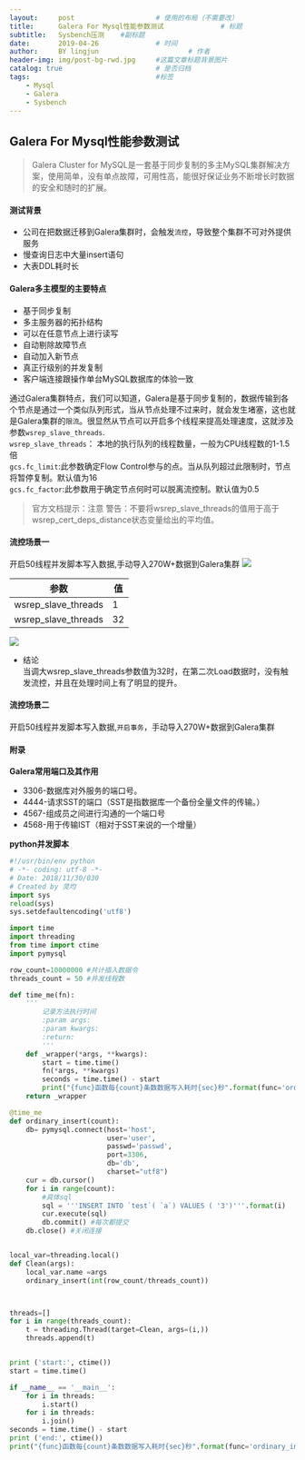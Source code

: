 ```yaml
---
layout:     post   				    # 使用的布局（不需要改）
title:      Galera For Mysql性能参数测试 				# 标题 
subtitle:   Sysbench压测    #副标题
date:       2019-04-26 				# 时间
author:     BY lingjun						# 作者
header-img: img/post-bg-rwd.jpg 	#这篇文章标题背景图片
catalog: true 						# 是否归档
tags:								#标签
    - Mysql
    - Galera
    - Sysbench
---
```


## Galera For Mysql性能参数测试

>Galera Cluster for MySQL是一套基于同步复制的多主MySQL集群解决方案，使用简单，没有单点故障，可用性高，能很好保证业务不断增长时数据的安全和随时的扩展。

#### 测试背景
- 公司在把数据迁移到Galera集群时，会触发`流控`，导致整个集群不可对外提供服务
- 慢查询日志中大量insert语句
- 大表DDL耗时长

#### Galera多主模型的主要特点 
- 基于同步复制
- 多主服务器的拓扑结构
- 可以在任意节点上进行读写
- 自动剔除故障节点
- 自动加入新节点
- 真正行级别的并发复制
- 客户端连接跟操作单台MySQL数据库的体验一致

通过Galera集群特点，我们可以知道，Galera是基于同步复制的，数据传输到各个节点是通过一个类似队列形式，当从节点处理不过来时，就会发生堵塞，这也就是Galera集群的`限流`。很显然从节点可以开启多个线程来提高处理速度，这就涉及参数`wsrep_slave_threads`.  
`wsrep_slave_threads`： 本地的执行队列的线程数量，一般为CPU线程数的1-1.5倍  
`gcs.fc_limit`:此参数确定Flow Control参与的点。当从队列超过此限制时，节点将暂停复制。默认值为16  
`gcs.fc_factor`:此参数用于确定节点何时可以脱离流控制。默认值为0.5
>官方文档提示：注意 警告：不要将wsrep_slave_threads的值用于高于wsrep_cert_deps_distance状态变量给出的平均值。

#### 流控场景一
开启50线程并发脚本写入数据,手动导入270W+数据到Galera集群
![](https://i.loli.net/2019/04/30/5cc7f2384f236.jpg)

|参数|值|
|--|--|
|wsrep_slave_threads|1|
|wsrep_slave_threads|32|

![](https://i.loli.net/2019/04/30/5cc7e982139c5.jpg)
- 结论  
当调大wsrep_slave_threads参数值为32时，在第二次Load数据时，没有触发流控，并且在处理时间上有了明显的提升。

#### 流控场景二 
开启50线程并发脚本写入数据,`开启事务`，手动导入270W+数据到Galera集群










#### 附录

**Galera常用端口及其作用**
- 3306-数据库对外服务的端口号。
- 4444-请求SST的端口（SST是指数据库一个备份全量文件的传输。）
- 4567-组成员之间进行沟通的一个端口号
- 4568-用于传输IST（相对于SST来说的一个增量）

**python并发脚本**
```python
#!/usr/bin/env python
# -*- coding: utf-8 -*-
# Date: 2018/11/30/030
# Created by 灵均
import sys
reload(sys)
sys.setdefaultencoding('utf8')

import time
import threading
from time import ctime
import pymysql

row_count=10000000 #共计插入数据令
threads_count = 50 #并发线程数

def time_me(fn):
    '''
        记录方法执行时间
        :param args:
        :param kwargs:
        :return:
        '''
    def _wrapper(*args, **kwargs):
        start = time.time()
        fn(*args, **kwargs)
        seconds = time.time() - start
        print("{func}函数每{count}条数数据写入耗时{sec}秒".format(func='ordinary_insert', count=args[0], sec=seconds))
    return _wrapper

@time_me
def ordinary_insert(count):
    db= pymysql.connect(host='host',
                        user='user',
                        passwd='passwd',
                        port=3306,
                        db='db',
                        charset="utf8")
    cur = db.cursor()
    for i in range(count):
        #具体sql
        sql = '''INSERT INTO `test`( `a`) VALUES ( '3')'''.format(i)
        cur.execute(sql)
        db.commit() #每次都提交
    db.close() #关闭连接


local_var=threading.local()
def Clean(args):
    local_var.name =args
    ordinary_insert(int(row_count/threads_count))



threads=[]
for i in range(threads_count):
    t = threading.Thread(target=Clean, args=(i,))
    threads.append(t)


print ('start:', ctime())
start = time.time()

if __name__ == '__main__':
    for i in threads:
        i.start()
    for i in threads:
        i.join()
seconds = time.time() - start
print ('end:', ctime())
print("{func}函数每{count}条数数据写入耗时{sec}秒".format(func='ordinary_insert', count=row_count, sec=seconds))
```




